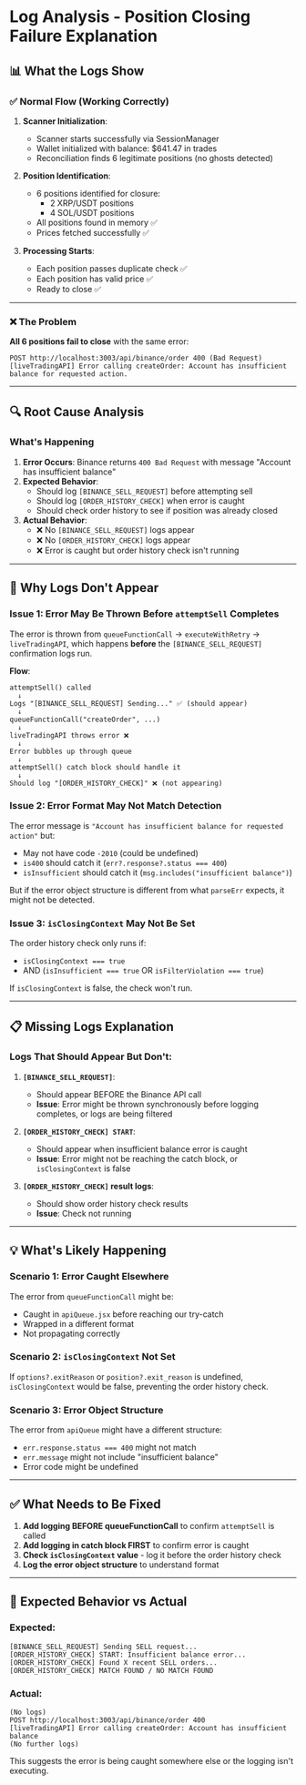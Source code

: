 # Log Analysis - Position Closing Failure Explanation

## 📊 What the Logs Show

### ✅ Normal Flow (Working Correctly)

1. **Scanner Initialization**:
   - Scanner starts successfully via SessionManager
   - Wallet initialized with balance: $641.47 in trades
   - Reconciliation finds 6 legitimate positions (no ghosts detected)

2. **Position Identification**:
   - 6 positions identified for closure:
     - 2 XRP/USDT positions
     - 4 SOL/USDT positions
   - All positions found in memory ✅
   - Prices fetched successfully ✅

3. **Processing Starts**:
   - Each position passes duplicate check ✅
   - Each position has valid price ✅
   - Ready to close ✅

---

### ❌ The Problem

**All 6 positions fail to close** with the same error:
```
POST http://localhost:3003/api/binance/order 400 (Bad Request)
[liveTradingAPI] Error calling createOrder: Account has insufficient balance for requested action.
```

---

## 🔍 Root Cause Analysis

### What's Happening

1. **Error Occurs**: Binance returns `400 Bad Request` with message "Account has insufficient balance"
2. **Expected Behavior**:
   - Should log `[BINANCE_SELL_REQUEST]` before attempting sell
   - Should log `[ORDER_HISTORY_CHECK]` when error is caught
   - Should check order history to see if position was already closed
3. **Actual Behavior**:
   - ❌ No `[BINANCE_SELL_REQUEST]` logs appear
   - ❌ No `[ORDER_HISTORY_CHECK]` logs appear
   - ❌ Error is caught but order history check isn't running

---

## 🐛 Why Logs Don't Appear

### Issue 1: Error May Be Thrown Before `attemptSell` Completes

The error is thrown from `queueFunctionCall` → `executeWithRetry` → `liveTradingAPI`, which happens **before** the `[BINANCE_SELL_REQUEST]` confirmation logs run.

**Flow**:
```
attemptSell() called
  ↓
Logs "[BINANCE_SELL_REQUEST] Sending..." ✅ (should appear)
  ↓
queueFunctionCall("createOrder", ...) 
  ↓
liveTradingAPI throws error ❌
  ↓
Error bubbles up through queue
  ↓
attemptSell() catch block should handle it
  ↓
Should log "[ORDER_HISTORY_CHECK]" ❌ (not appearing)
```

### Issue 2: Error Format May Not Match Detection

The error message is `"Account has insufficient balance for requested action"` but:
- May not have code `-2010` (could be undefined)
- `is400` should catch it (`err?.response?.status === 400`)
- `isInsufficient` should catch it (`msg.includes("insufficient balance")`)

But if the error object structure is different from what `parseErr` expects, it might not be detected.

### Issue 3: `isClosingContext` May Not Be Set

The order history check only runs if:
- `isClosingContext === true` 
- AND (`isInsufficient === true` OR `isFilterViolation === true`)

If `isClosingContext` is false, the check won't run.

---

## 📋 Missing Logs Explanation

### Logs That Should Appear But Don't:

1. **`[BINANCE_SELL_REQUEST]`**: 
   - Should appear BEFORE the Binance API call
   - **Issue**: Error might be thrown synchronously before logging completes, or logs are being filtered

2. **`[ORDER_HISTORY_CHECK] START`**:
   - Should appear when insufficient balance error is caught
   - **Issue**: Error might not be reaching the catch block, or `isClosingContext` is false

3. **`[ORDER_HISTORY_CHECK]` result logs**:
   - Should show order history check results
   - **Issue**: Check not running

---

## 💡 What's Likely Happening

### Scenario 1: Error Caught Elsewhere

The error from `queueFunctionCall` might be:
- Caught in `apiQueue.jsx` before reaching our try-catch
- Wrapped in a different format
- Not propagating correctly

### Scenario 2: `isClosingContext` Not Set

If `options?.exitReason` or `position?.exit_reason` is undefined, `isClosingContext` would be false, preventing the order history check.

### Scenario 3: Error Object Structure

The error from `apiQueue` might have a different structure:
- `err.response.status === 400` might not match
- `err.message` might not include "insufficient balance"
- Error code might be undefined

---

## ✅ What Needs to Be Fixed

1. **Add logging BEFORE queueFunctionCall** to confirm `attemptSell` is called
2. **Add logging in catch block FIRST** to confirm error is caught
3. **Check `isClosingContext` value** - log it before the order history check
4. **Log the error object structure** to understand format

---

## 🔧 Expected Behavior vs Actual

### Expected:
```
[BINANCE_SELL_REQUEST] Sending SELL request...
[ORDER_HISTORY_CHECK] START: Insufficient balance error...
[ORDER_HISTORY_CHECK] Found X recent SELL orders...
[ORDER_HISTORY_CHECK] MATCH FOUND / NO MATCH FOUND
```

### Actual:
```
(No logs)
POST http://localhost:3003/api/binance/order 400
[liveTradingAPI] Error calling createOrder: Account has insufficient balance
(No further logs)
```

This suggests the error is being caught somewhere else or the logging isn't executing.

